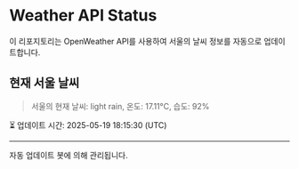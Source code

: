 
# Weather API Status

이 리포지토리는 OpenWeather API를 사용하여 서울의 날씨 정보를 자동으로 업데이트합니다.

## 현재 서울 날씨
> 서울의 현재 날씨: light rain, 온도: 17.11°C, 습도: 92%

⏳ 업데이트 시간: 2025-05-19 18:15:30 (UTC)

---
자동 업데이트 봇에 의해 관리됩니다.
